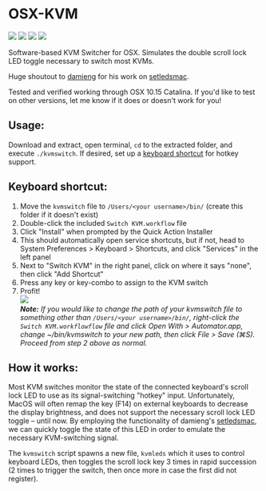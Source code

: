 # OSX-KVM
<img src="https://img.shields.io/badge/stability-stable-green.svg?color=%23307ABE&style=flat-square"> <img src="https://img.shields.io/github/languages/code-size/benjaminstout/osx-kvm.svg?color=%23307ABE&style=flat-square"> <img src="https://img.shields.io/github/license/benjaminstout/osx-kvm.svg?color=%23307ABE&style=flat-square"> <img src="https://img.shields.io/github/downloads/benjaminstout/osx-kvm/total.svg?style=flat-square">

Software-based KVM Switcher for OSX. Simulates the double scroll lock LED toggle necessary to switch most KVMs.

Huge shoutout to [damieng](https://github.com/damieng) for his work on [setledsmac](https://github.com/damieng/setledsmac).

Tested and verified working through OSX 10.15 Catalina. If you'd like to test on other versions, let me know if it does or doesn't work for you!
## Usage:
Download and extract, open terminal, `cd` to the extracted folder, and execute `./kvmswitch`. If desired, set up a [keyboard shortcut](#keyboard-shortcut) for hotkey support.
## Keyboard shortcut:
1. Move the `kvmswitch` file to `/Users/<your username>/bin/` (create this folder if it doesn't exist)
2. Double-click the included `Switch KVM.workflow` file
3. Click "Install" when prompted by the Quick Action Installer
4. This should automatically open service shortcuts, but if not, head to System Preferences > Keyboard > Shortcuts, and click "Services" in the left panel
5. Next to "Switch KVM" in the right panel, click on where it says "none", then click "Add Shortcut"
6. Press any key or key-combo to assign to the KVM switch
7. Profit!  
![](https://i.imgur.com/wfW5yLB.png)  
*__Note:__ If you would like to change the path of your kvmswitch file to something other than `/Users/<your username>/bin/`, right-click the `Switch KVM.workflowflow` file and click Open With > Automator.app, change ~/bin/kvmswitch to your new path, then click File > Save (⌘S). Proceed from step 2 above as normal.*
## How it works:
Most KVM switches monitor the state of the connected keyboard's scroll lock LED to use as its signal-switching "hotkey" input. Unfortunately, MacOS will often remap the key (F14) on external keyboards to decrease the display brightness, and does not support the necessary scroll lock LED toggle – until now. By employing the functionality of damieng's [setledsmac](https://github.com/damieng/setledsmac), we can quickly toggle the state of this LED in order to emulate the necessary KVM-switching signal.

The `kvmswitch` script spawns a new file, `kvmleds` which it uses to control keyboard LEDs, then toggles the scroll lock key 3 times in rapid succession (2 times to trigger the  switch, then once more in case the first did not register).
